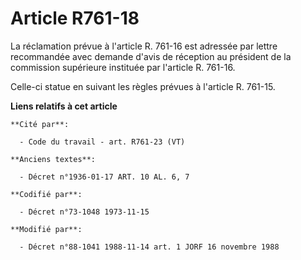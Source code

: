 # Article R761-18

La réclamation prévue à l'article R. 761-16 est adressée par lettre recommandée avec demande d'avis de réception au président
de la commission supérieure instituée par l'article R. 761-16.

Celle-ci statue en suivant les règles prévues à l'article R. 761-15.

**Liens relatifs à cet article**

	**Cité par**:

	  - Code du travail - art. R761-23 (VT)

	**Anciens textes**:

	  - Décret n°1936-01-17 ART. 10 AL. 6, 7

	**Codifié par**:

	  - Décret n°73-1048 1973-11-15

	**Modifié par**:

	  - Décret n°88-1041 1988-11-14 art. 1 JORF 16 novembre 1988
